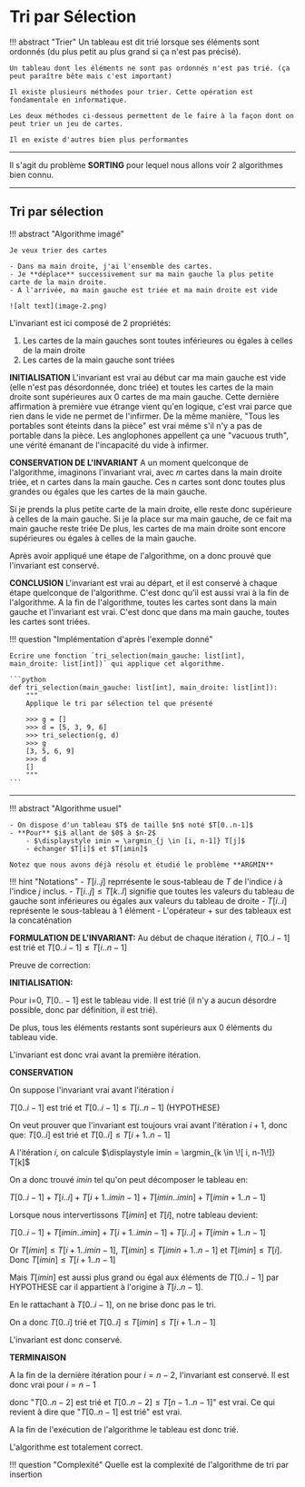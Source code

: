# Tri par Sélection

!!! abstract "Trier"
    Un tableau est dit trié lorsque ses éléments sont ordonnés (du plus petit au plus grand si ça n'est pas précisé).

    Un tableau dont les éléments ne sont pas ordonnés n'est pas trié. (ça peut paraître bête mais c'est important)

    Il existe plusieurs méthodes pour trier. Cette opération est fondamentale en informatique.

    Les deux méthodes ci-dessous permettent de le faire à la façon dont on peut trier un jeu de cartes.

    Il en existe d'autres bien plus performantes

---

Il s'agit du problème **SORTING** pour lequel nous allons voir 2 algorithmes bien connu.

---

## Tri par sélection
!!! abstract "Algorithme imagé"
    
    Je veux trier des cartes

    - Dans ma main droite, j'ai l'ensemble des cartes. 
    - Je **déplace** successivement sur ma main gauche la plus petite carte de la main droite.
    - A l'arrivée, ma main gauche est triée et ma main droite est vide

    ![alt text](image-2.png)


L'invariant est ici composé de 2 propriétés:
1. Les cartes de la main gauches sont toutes inférieures ou égales à celles de la main droite
2. Les cartes de la main gauche sont triées

**INITIALISATION**
L'invariant est vrai au début car ma main gauche est vide (elle n'est pas désordonnée, donc triée) et toutes les cartes de la main droite sont supérieures aux 0 cartes de ma main gauche. Cette dernière affirmation à première vue étrange vient qu'en logique, c'est vrai parce que rien dans le vide ne permet de l'infirmer. De la même manière, "Tous les portables sont éteints dans la pièce" est vrai même s'il n'y a pas de portable dans la pièce. Les anglophones appellent ça une "vacuous truth", une vérité émanant de l'incapacité du vide à infirmer.


**CONSERVATION DE L'INVARIANT**
A un moment quelconque de l'algorithme, imaginons l'invariant vrai, avec $m$ cartes dans la main droite triée, et n cartes dans la main gauche.
Ces n cartes sont donc toutes plus grandes ou égales que les cartes de la main gauche.

Si je prends la plus petite carte de la main droite, elle reste donc supérieure à celles de la main gauche.
Si je la place sur ma main gauche, de ce fait ma main gauche reste triée
De plus, les cartes de ma main droite sont encore supérieures ou égales à celles de la main gauche.

Après avoir appliqué une étape de l'algorithme, on a donc prouvé que l'invariant est conservé.

**CONCLUSION**
L'invariant est vrai au départ, et il est conservé à chaque étape quelconque de l'algorithme.
C'est donc qu'il est aussi vrai à la fin de l'algorithme.
A la fin de l'algorithme, toutes les cartes sont dans la main gauche et l'invariant est vrai.
C'est donc que dans ma main gauche, toutes les cartes sont triées.


!!! question "Implémentation d'après l'exemple donné"

    Ecrire une fonction `tri_selection(main_gauche: list[int], main_droite: list[int])` qui applique cet algorithme.

    ```python
    def tri_selection(main_gauche: list[int], main_droite: list[int]):
        """
        Applique le tri par sélection tel que présenté

        >>> g = []
        >>> d = [5, 3, 9, 6]
        >>> tri_selection(g, d)
        >>> g
        [3, 5, 6, 9]
        >>> d
        []
        """
    ```

--- 

!!! abstract "Algorithme usuel"
    
    - On dispose d'un tableau $T$ de taille $n$ noté $T[0..n-1]$  
    - **Pour** $i$ allant de $0$ à $n-2$
        - $\displaystyle imin = \argmin_{j \in [i, n-1]} T[j]$
        - échanger $T[i]$ et $T[imin]$

    Notez que nous avons déjà résolu et étudié le problème **ARGMIN**


!!! hint "Notations"
    - $T[i..j]$ reprrésente le sous-tableau de $T$ de l'indice $i$ à l'indice $j$ inclus.
    - $T[i..j] \le T[k..l]$ signifie que toutes les valeurs du tableau de gauche sont inférieures ou égales aux valeurs du tableau de droite
    - $T[i..i]$ représente le sous-tableau à 1 élément
    - L'opérateur + sur des tableaux est la concaténation

    


**FORMULATION DE L'INVARIANT:**
Au début de chaque itération $i$, $T[0..i-1]$ est trié et $T[0..i-1] \le T[i..n-1]$

Preuve de correction:

**INITIALISATION:**

Pour i=0, $T[0..-1]$ est le tableau vide. Il est trié (il n'y a aucun désordre possible, donc par définition, il est trié).

De plus, tous les éléments restants sont supérieurs aux 0 éléments du tableau vide.

L'invariant est donc vrai avant la première itération.

**CONSERVATION**

On suppose l'invariant vrai avant l'itération $i$

$T[0..i-1]$ est trié et $T[0..i-1] \le T[i..n-1]$  (HYPOTHESE)

On veut prouver que l'invariant est toujours vrai avant l'itération $i+1$, donc que: $T[0..i]$ est trié et $T[0..i] \le T[i+1..n-1]$


A l'itération $i$, on calcule $\displaystyle imin = \argmin_{k \in \![ i, n-1\!]} T[k]$

On a donc trouvé $imin$ tel qu'on peut décomposer le tableau en:

$T[0..i-1] + T[i..i] + T[i+1..imin-1] + T[imin..imin] + T[imin+1..n-1]$


Lorsque nous intervertissons $T[imin]$ et $T[i]$, notre tableau devient:

$T[0..i-1] + T[imin..imin] + T[i+1..imin-1] + T[i..i] + T[imin+1..n-1]$


Or $T[imin] \le T[i+1..imin-1]$, $T[imin] \le T[imin+1..n-1]$ et $T[imin] \le T[i]$. Donc $T[imin] \le T[i+1..n-1]$ 

Mais $T[imin]$ est aussi plus grand ou égal aux éléments de $T[0..i-1]$ par HYPOTHESE car il appartient à l'origine à $T[i..n-1]$.

En le rattachant à $T[0..i-1]$, on ne brise donc pas le tri.

On a donc $T[0..i]$ trié et $T[0..i] \le T[imin] \le T[i+1..n-1]$

L'invariant est donc conservé.

**TERMINAISON**

A la fin de la dernière itération pour $i=n-2$, l'invariant est conservé. Il est donc vrai pour $i=n-1$

donc "$T[0..n-2]$ est trié et $T[0..n-2] \le T[n-1..n-1]$" est vrai.
Ce qui revient à dire que "$T[0..n-1]$ est trié" est vrai.

A la fin de l'exécution de l'algorithme le tableau est donc trié.

L'algorithme est totalement correct.


!!! question "Complexité"
    Quelle est la complexité de l'algorithme de tri par insertion



